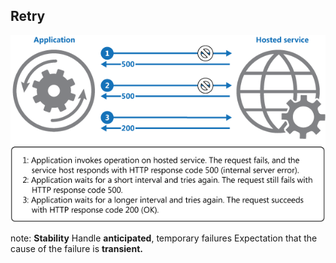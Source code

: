 ##  Retry

![Retry](resources/images/retry.png)

note:
__Stability__
Handle __anticipated__, temporary failures
Expectation that the cause of the failure is __transient.__